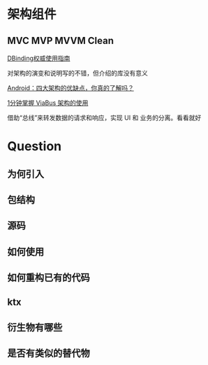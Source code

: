 # 架构组件

## MVC MVP MVVM Clean

[DBinding权威使用指南](https://www.zybuluo.com/shark0017/note/256112)

对架构的演变和说明写的不错，但介绍的库没有意义

[Android：四大架构的优缺点，你真的了解吗？](https://www.jianshu.com/p/9ef813d5c1af)

[1分钟掌握 ViaBus 架构的使用](https://www.jianshu.com/p/6545767d3e54)

借助“总线”来转发数据的请求和响应，实现 UI 和 业务的分离。看看就好





# Question

## 为何引入

## 包结构

## 源码

## 如何使用

## 如何重构已有的代码

## ktx

## 衍生物有哪些

## 是否有类似的替代物